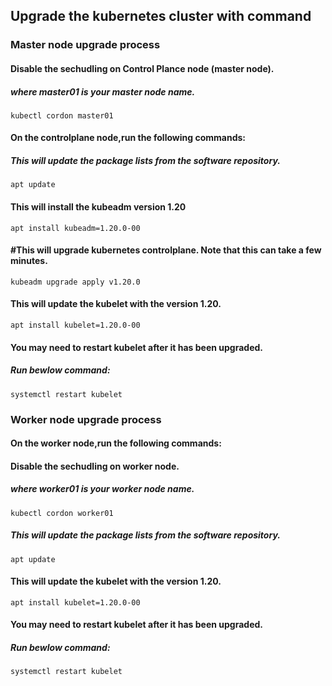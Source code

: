 ## Upgrade the kubernetes cluster with command
### Master node upgrade process

#### Disable the sechudling on Control Plance node (master node).
##### where ***master01*** is your master node name.

```
kubectl cordon master01
```
#### On the controlplane node,run the following commands:
##### This will update the package lists from the software repository.
```
apt update
```

#### This will install the kubeadm version 1.20
```
apt install kubeadm=1.20.0-00
```
#### #This will upgrade kubernetes controlplane. Note that this can take a few minutes.
```
kubeadm upgrade apply v1.20.0
```
#### This will update the kubelet with the version 1.20.
```
apt install kubelet=1.20.0-00
```

#### You may need to restart kubelet after it has been upgraded.
##### Run bewlow command:
```
systemctl restart kubelet
```

### Worker node upgrade process

#### On the worker node,run the following commands:

#### Disable the sechudling on worker node.
##### where ***worker01*** is your worker node name.

```
kubectl cordon worker01
```
##### This will update the package lists from the software repository.
```
apt update
```

#### This will update the kubelet with the version 1.20.
```
apt install kubelet=1.20.0-00
```

#### You may need to restart kubelet after it has been upgraded.
##### Run bewlow command:
```
systemctl restart kubelet
```